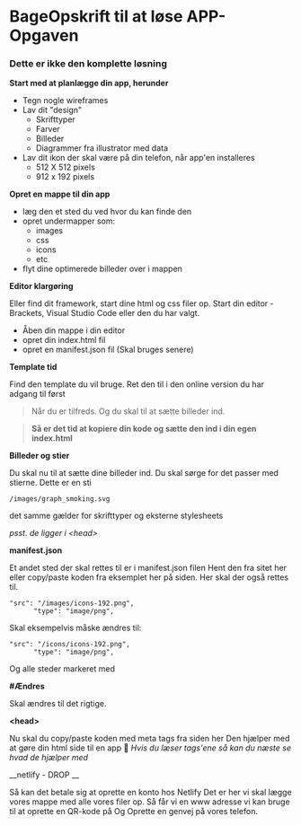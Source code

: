 # BageOpskrift til at løse APP-Opgaven
### Dette er ikke den komplette løsning

__Start med at planlægge din app, herunder__
* Tegn nogle wireframes
* Lav dit "design"
  * Skrifttyper
  * Farver
  * Billeder
  * Diagrammer fra illustrator med data
* Lav dit ikon der skal være på din telefon, når app'en installeres
  * 512 X 512 pixels
  * 912 x 192 pixels

__Opret en mappe til din app__
* læg den et sted du ved hvor du kan finde den
* opret undermapper som:
  * images
  * css
  * icons
  * etc
* flyt dine optimerede billeder over i mappen

__Editor klargøring__

Eller find dit framework, start dine html og css filer op.
Start din editor - Brackets, Visual Studio Code eller den du har valgt.
* Åben din mappe i din editor
* opret din index.html fil
* opret en manifest.json fil (Skal bruges senere)

__Template tid__

Find den template du vil bruge.
Ret den til i den online version du har adgang til først
>Når du er tilfreds.
>Og du skal til at sætte billeder ind.

>__Så er det tid at kopiere din kode og sætte den ind i din egen index.html__

__Billeder og stier__

Du skal nu til at sætte dine billeder ind.
Du skal sørge for det passer med stierne.
Dette er en sti
```
/images/graph_smoking.svg
```
det samme gælder for skrifttyper og eksterne stylesheets

_psst. de ligger i \<head\>_

__manifest.json__

Et andet sted der skal rettes til er i manifest.json filen
Hent den fra sitet her eller copy/paste koden fra eksemplet her på siden.
Her skal der også rettes til.
```
"src": "/images/icons-192.png",
      "type": "image/png",
```
Skal eksempelvis måske ændres til:
```
"src": "/icons/icons-192.png",
      "type": "image/png",
```

Og alle steder markeret med

__#Ændres__

Skal ændres til det rigtige.

__\<head\>__

Nu skal du copy/paste koden med meta tags fra siden her
Den hjælper med at gøre din html side til en app :iphone:
_Hvis du læser tags'ene så kan du næste se hvad de hjælper med_

__netlify - DROP __

Så kan det betale sig at oprette en konto hos Netlify
Det er her vi skal lægge vores mappe med alle vores filer op.
Så får vi en www adresse vi kan bruge til at oprette en QR-kode på
Og
Oprette en genvej på vores telefon.

